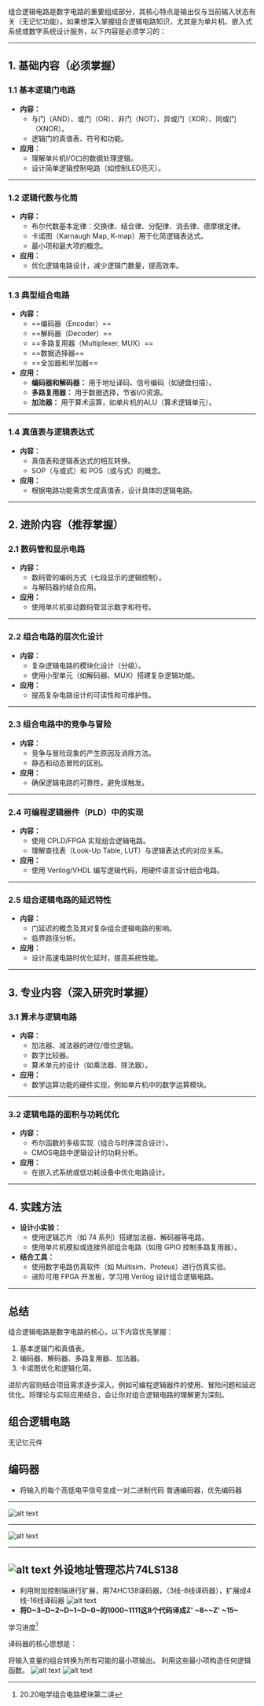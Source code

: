 
组合逻辑电路是数字电路的重要组成部分，其核心特点是输出仅与当前输入状态有关（无记忆功能）。如果想深入掌握组合逻辑电路知识，尤其是为单片机、嵌入式系统或数字系统设计服务，以下内容是必须学习的：

---

## **1. 基础内容（必须掌握）**
### **1.1 基本逻辑门电路**
- **内容：**
  - 与门（AND）、或门（OR）、非门（NOT）、异或门（XOR）、同或门（XNOR）。
  - 逻辑门的真值表、符号和功能。
- **应用：**
  - 理解单片机I/O口的数据处理逻辑。
  - 设计简单逻辑控制电路（如控制LED亮灭）。

---

### **1.2 逻辑代数与化简**
- **内容：**
  - 布尔代数基本定律：交换律、结合律、分配律、消去律、德摩根定律。
  - 卡诺图（Karnaugh Map, K-map）用于化简逻辑表达式。
  - 最小项和最大项的概念。
- **应用：**
  - 优化逻辑电路设计，减少逻辑门数量，提高效率。

---

### **1.3 典型组合电路**
- **内容：**
  - ==编码器（Encoder）==
  - ==解码器（Decoder）==
  - ==多路复用器（Multiplexer, MUX）==
  - ==数据选择器==
  - ==全加器和半加器==
- **应用：**
  - **编码器和解码器：** 用于地址译码、信号编码（如键盘扫描）。
  - **多路复用器：** 用于数据选择，节省I/O资源。
  - **加法器：** 用于算术运算，如单片机的ALU（算术逻辑单元）。

---

### **1.4 真值表与逻辑表达式**
- **内容：**
  - 真值表和逻辑表达式的相互转换。
  - SOP（与或式）和 POS（或与式）的概念。
- **应用：**
  - 根据电路功能需求生成真值表，设计具体的逻辑电路。

---

## **2. 进阶内容（推荐掌握）**
### **2.1 数码管和显示电路**
- **内容：**
  - 数码管的编码方式（七段显示的逻辑控制）。
  - 与解码器的结合应用。
- **应用：**
  - 使用单片机驱动数码管显示数字和符号。

---

### **2.2 组合电路的层次化设计**
- **内容：**
  - 复杂逻辑电路的模块化设计（分级）。
  - 使用小型单元（如解码器、MUX）搭建复杂逻辑功能。
- **应用：**
  - 提高复杂电路设计的可读性和可维护性。

---

### **2.3 组合电路中的竞争与冒险**
- **内容：**
  - 竞争与冒险现象的产生原因及消除方法。
  - 静态和动态冒险的区别。
- **应用：**
  - 确保逻辑电路的可靠性，避免误触发。

---

### **2.4 可编程逻辑器件（PLD）中的实现**
- **内容：**
  - 使用 CPLD/FPGA 实现组合逻辑电路。
  - 理解查找表（Look-Up Table, LUT）与逻辑表达式的对应关系。
- **应用：**
  - 使用 Verilog/VHDL 编写逻辑代码，用硬件语言设计组合电路。

---

### **2.5 组合逻辑电路的延迟特性**
- **内容：**
  - 门延迟的概念及其对复杂组合逻辑电路的影响。
  - 临界路径分析。
- **应用：**
  - 设计高速电路时优化延时，提高系统性能。

---

## **3. 专业内容（深入研究时掌握）**
### **3.1 算术与逻辑电路**
- **内容：**
  - 加法器、减法器的进位/借位逻辑。
  - 数字比较器。
  - 算术单元的设计（如乘法器、除法器）。
- **应用：**
  - 数学运算功能的硬件实现，例如单片机中的数学运算模块。

---

### **3.2 逻辑电路的面积与功耗优化**
- **内容：**
  - 布尔函数的多级实现（组合与时序混合设计）。
  - CMOS电路中逻辑设计的功耗分析。
- **应用：**
  - 在嵌入式系统或低功耗设备中优化电路设计。

---

## **4. 实践方法**
- **设计小实验：**
  - 使用逻辑芯片（如 74 系列）搭建加法器、解码器等电路。
  - 使用单片机模拟或连接外部组合电路（如用 GPIO 控制多路复用器）。
- **结合工具：**
  - 使用数字电路仿真软件（如 Multisim、Proteus）进行仿真实验。
  - 进阶可用 FPGA 开发板，学习用 Verilog 设计组合逻辑电路。

---

## **总结**
组合逻辑电路是数字电路的核心，以下内容优先掌握：
1. 基本逻辑门和真值表。
2. 编码器、解码器、多路复用器、加法器。
3. 卡诺图优化和逻辑化简。

进阶内容则结合项目需求逐步深入，例如可编程逻辑器件的使用、冒险问题和延迟优化。将理论与实际应用结合，会让你对组合逻辑电路的理解更为深刻。


## 组合逻辑电路
无记忆元件
## 编码器
- 将输入的每个高低电平信号变成一对二进制代码
普通编码器，优先编码器
---
![alt text](image.png)

---
![alt text](image-1.png)

---

![alt text](image-2.png)
外设地址管理芯片74LS138
---
- 利用附加控制端进行扩展，用74HC138译码器，（3线-8线译码器），扩展成4线-16线译码器
![alt text](image-3.png)
- **将D~3~D~2~D~1~D~0~的1000~1111这8个代码译成Z' ~8~~Z' ~15~**

学习进度[^1]
[^1]:20.20电学组合电路模块第二讲

译码器的核心思想是：

将输入变量的组合转换为所有可能的最小项输出。
利用这些最小项构造任何逻辑函数。
![alt text](image-4.png)
![alt text](image-5.png)
